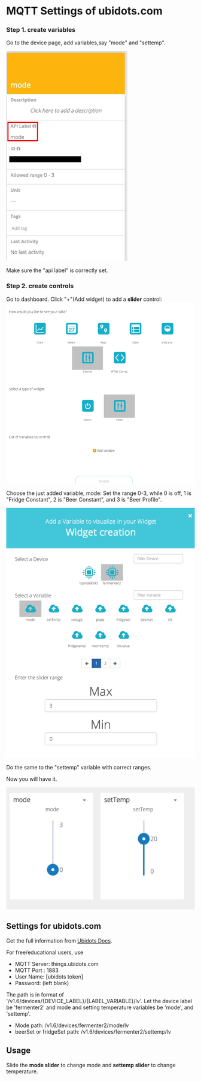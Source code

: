 # MQTT Settings of ubidots.com
### Step 1. create variables
Go to the device page, add variables,say "mode" and "settemp".

![](image/ubidots.variable.jpg)

Make sure the "api label" is correctly set.

### Step 2. create controls
Go to dashboard. Click "+"(Add widget) to add a **slider** control:
![New Control](image/ubidots.add.control.jpg)

Choose the just added variable, mode:
Set the range 0-3, while 0 is off, 1 is "Fridge Constant", 2 is "Beer Constant", and 3 is "Beer Profile".

![New Widget](image/ubidots.widget.creation.jpg)

Do the same to the "settemp" variable with correct ranges.

Now you will have it.

![](image/ubidots.control.widget.jpg)


## Settings for ubidots.com
Get the full information from [Ubidots Docs](https://ubidots.com/docs/hw/#mqtt).


For free/educational users, use
* MQTT Server: things.ubidots.com
* MQTT Port : 1883
* User Name: [ubidots token]
* Password: (left blank)

The path is in format of '/v1.6/devices/{DEVICE_LABEL}/{LABEL_VARIABLE}/lv'.
Let the device label be 'fermenter2' and mode and setting temperature variables be 'mode', and 'settemp'.
* Mode path: /v1.6/devices/fermenter2/mode/lv
* beerSet or fridgeSet path: /v1.6/devices/fermenter2/settemp/lv

## Usage

Slide the **mode slider** to change mode and **settemp slider** to change temperature. 